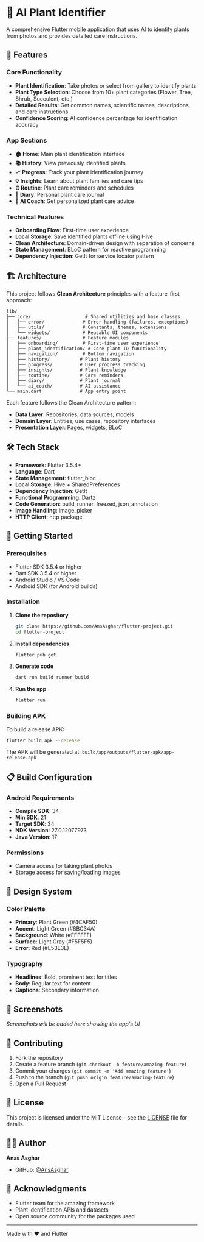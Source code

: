 # 🌱 AI Plant Identifier

A comprehensive Flutter mobile application that uses AI to identify plants from photos and provides detailed care instructions.

## 📱 Features

### Core Functionality
- **Plant Identification**: Take photos or select from gallery to identify plants
- **Plant Type Selection**: Choose from 10+ plant categories (Flower, Tree, Shrub, Succulent, etc.)
- **Detailed Results**: Get common names, scientific names, descriptions, and care instructions
- **Confidence Scoring**: AI confidence percentage for identification accuracy

### App Sections
- **🏠 Home**: Main plant identification interface
- **📚 History**: View previously identified plants
- **📈 Progress**: Track your plant identification journey
- **💡 Insights**: Learn about plant families and care tips
- **⏰ Routine**: Plant care reminders and schedules
- **📖 Diary**: Personal plant care journal
- **🤖 AI Coach**: Get personalized plant care advice

### Technical Features
- **Onboarding Flow**: First-time user experience
- **Local Storage**: Save identified plants offline using Hive
- **Clean Architecture**: Domain-driven design with separation of concerns
- **State Management**: BLoC pattern for reactive programming
- **Dependency Injection**: GetIt for service locator pattern

## 🏗️ Architecture

This project follows **Clean Architecture** principles with a feature-first approach:

```
lib/
├── core/                    # Shared utilities and base classes
│   ├── error/              # Error handling (failures, exceptions)
│   ├── utils/              # Constants, themes, extensions
│   └── widgets/            # Reusable UI components
├── features/               # Feature modules
│   ├── onboarding/         # First-time user experience
│   ├── plant_identification/ # Core plant ID functionality
│   ├── navigation/         # Bottom navigation
│   ├── history/           # Plant history
│   ├── progress/          # User progress tracking
│   ├── insights/          # Plant knowledge
│   ├── routine/           # Care reminders
│   ├── diary/             # Plant journal
│   └── ai_coach/          # AI assistance
└── main.dart              # App entry point
```

Each feature follows the Clean Architecture pattern:
- **Data Layer**: Repositories, data sources, models
- **Domain Layer**: Entities, use cases, repository interfaces
- **Presentation Layer**: Pages, widgets, BLoC

## 🛠️ Tech Stack

- **Framework**: Flutter 3.5.4+
- **Language**: Dart
- **State Management**: flutter_bloc
- **Local Storage**: Hive + SharedPreferences
- **Dependency Injection**: GetIt
- **Functional Programming**: Dartz
- **Code Generation**: build_runner, freezed, json_annotation
- **Image Handling**: image_picker
- **HTTP Client**: http package

## 🚀 Getting Started

### Prerequisites
- Flutter SDK 3.5.4 or higher
- Dart SDK 3.5.4 or higher
- Android Studio / VS Code
- Android SDK (for Android builds)

### Installation

1. **Clone the repository**
   ```bash
   git clone https://github.com/AnsAsghar/flutter-project.git
   cd flutter-project
   ```

2. **Install dependencies**
   ```bash
   flutter pub get
   ```

3. **Generate code**
   ```bash
   dart run build_runner build
   ```

4. **Run the app**
   ```bash
   flutter run
   ```

### Building APK

To build a release APK:
```bash
flutter build apk --release
```

The APK will be generated at: `build/app/outputs/flutter-apk/app-release.apk`

## 📋 Build Configuration

### Android Requirements
- **Compile SDK**: 34
- **Min SDK**: 21
- **Target SDK**: 34
- **NDK Version**: 27.0.12077973
- **Java Version**: 17

### Permissions
- Camera access for taking plant photos
- Storage access for saving/loading images

## 🎨 Design System

### Color Palette
- **Primary**: Plant Green (#4CAF50)
- **Accent**: Light Green (#8BC34A)
- **Background**: White (#FFFFFF)
- **Surface**: Light Gray (#F5F5F5)
- **Error**: Red (#E53E3E)

### Typography
- **Headlines**: Bold, prominent text for titles
- **Body**: Regular text for content
- **Captions**: Secondary information

## 📱 Screenshots

*Screenshots will be added here showing the app's UI*

## 🤝 Contributing

1. Fork the repository
2. Create a feature branch (`git checkout -b feature/amazing-feature`)
3. Commit your changes (`git commit -m 'Add amazing feature'`)
4. Push to the branch (`git push origin feature/amazing-feature`)
5. Open a Pull Request

## 📄 License

This project is licensed under the MIT License - see the [LICENSE](LICENSE) file for details.

## 👨‍💻 Author

**Anas Asghar**
- GitHub: [@AnsAsghar](https://github.com/AnsAsghar)

## 🙏 Acknowledgments

- Flutter team for the amazing framework
- Plant identification APIs and datasets
- Open source community for the packages used

---

Made with ❤️ and Flutter
